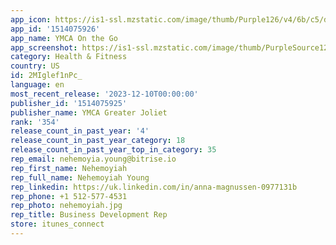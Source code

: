 ```yaml
---
app_icon: https://is1-ssl.mzstatic.com/image/thumb/Purple126/v4/6b/c5/d7/6bc5d708-28ac-a20c-c6fe-3d153fbde068/virtuagym-0-1x_U007emarketing-0-5-85-220-0.png/1024x1024bb.png
app_id: '1514075926'
app_name: YMCA On the Go
app_screenshot: https://is1-ssl.mzstatic.com/image/thumb/PurpleSource124/v4/e2/07/af/e207af34-e0f3-f23a-b2ba-695d8e77d455/6d70a9bd-8055-4d31-9a8c-007fbcdbf8c0_greaterjolietymcasuperclub-xsmax-1.png/1242x2688bb.png
category: Health & Fitness
country: US
id: 2MIglef1nPc_
language: en
most_recent_release: '2023-12-10T00:00:00'
publisher_id: '1514075925'
publisher_name: YMCA Greater Joliet
rank: '354'
release_count_in_past_year: '4'
release_count_in_past_year_category: 18
release_count_in_past_year_top_in_category: 35
rep_email: nehemoyia.young@bitrise.io
rep_first_name: Nehemoyiah
rep_full_name: Nehemoyiah Young
rep_linkedin: https://uk.linkedin.com/in/anna-magnussen-0977131b
rep_phone: +1 512-577-4531
rep_photo: nehemoyiah.jpg
rep_title: Business Development Rep
store: itunes_connect
---
```

